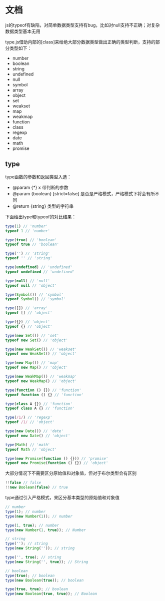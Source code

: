 # 文档
js的typeof有缺陷，对简单数据类型支持有bug，比如对null支持不正确；对复杂数据类型基本无用

type.js借助内部的[class]来给绝大部分数据类型做出正确的类型判断，支持的部分类型如下：

- number
- boolean
- string
- undefined
- null
- symbol
- array
- object
- set
- weakset
- map
- weakmap
- function
- class
- regexp
- date
- math
- promise

## type
type函数的参数和返回类型入选：

- @param {*} x 带判断的参数
- @param {boolean} [strict=false]  是否是严格模式，严格模式下将会有所不同
- @return {string} 类型的字符串

下面给出type和typeof的对比结果：

```js
type(1) // 'number'
typeof 1 // 'number'

type(true) // 'boolean'
typeof true // 'boolean'

type('') // 'string'
typeof '' // 'string'

type(undefined) // 'undefined'
typeof undefined // 'undefined'

type(null) // 'null'
typeof null // 'object'

type(Symbol()) // 'symbol'
typeof Symbol() // 'symbol'

type([]) // 'array'
typeof [] // 'object'

type({}) // 'object'
typeof {} // 'object'

type(new Set()) // 'set'
typeof new Set() // 'object'

type(new WeakSet()) // 'weakset'
typeof new WeakSet() // 'object'

type(new Map()) // 'map'
typeof new Map() // 'object'

type(new WeakMap()) // 'weakmap'
typeof new WeakMap() // 'object'

type(function () {}) // 'function'
typeof function () {} // 'function'

type(class A {}) // 'function'
typeof class A {} // 'function'

type(/1/) // 'regexp'
typeof /1/ // 'object'

type(new Date()) // 'date'
typeof new Date() // 'object'

type(Math) // 'math'
typeof Math // 'object'

type(new Promise(function () {})) // 'promise'
typeof new Promise(function () {}) // 'object'
```

大部分情况下不需要区分原始值和对象值，但对于布尔类型会有区别

```js
!!false // false
!!new Boolean(false) // true
```

type通过引入严格模式，来区分基本类型的原始值和对象值

```js
// number
type(1); // number
type(new Number(1)); // number

type(1, true); // number
type(new Number(1, true)); // Number

// string
type(''); // string
type(new String('')); // string

type('', true); // string
type(new String('', true)); // String

// boolean
type(true); // boolean
type(new Boolean(true)); // boolean

type(true, true); // boolean
type(new Boolean(true, true)); // Boolean
```
